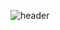 ![header]([https://capsule-render.vercel.app/api?type=waving&height=150&color=gradient&text=Oi,%20eu%20sou%20o%20Pedro!&fontAlignY=33&fontSize=30&desc=Seja%20bem-vindx%20ao%20meu%20perfil%20:](https://capsule-render.vercel.app/api?type=waving&height=150&color=gradient&text=Oi,%20eu%20sou%20o%20Pedro!&fontAlignY=33&fontSize=30&desc=Seja%20bem-vindx%20ao%20meu%20perfil%20:)&descAlign=82&fontAlign=23&descAlignY=34&descSize=15)
